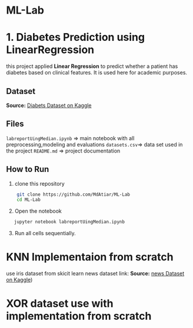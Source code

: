 # ML-Lab
# 1. Diabetes Prediction using LinearRegression

this project applied **Linear Regression** to predict whether a patient has diabetes based on clinical features. It is used here for academic purposes.


## Dataset
**Source:** [Diabets Dataset on Kaggle](https://www.kaggle.com/datasets/saurabh00007/diabetescsv)

## Files
`labreportUingMedian.ipynb` => main notebook with all preprocessing,modeling and evaluations
`datasets.csv`=> data set used in the project
`README.md` => project documentation

## How to Run
1. clone this repository
```bash
    git clone https://github.com/MdAtiar/ML-Lab
    cd ML-Lab
 ```
2. Open the notebook
```bash
   jupyter notebook labreportUingMedian.ipynb
```
3. Run all cells sequentially.

# KNN Implementaion from scratch
use iris dataset from skicit learn
news dataset link: 
**Source:** [news Dataset on Kaggle](https://www.kaggle.com/datasets/rmisra/news-category-dataset))
# XOR dataset use with implementation from scratch

